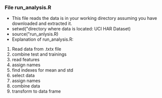 ### File run_analysis.R 
* This file reads the data is in your working directory assuming you have downloaded and extracted it.
* setwd("directory where data is located: UCI HAR Dataset)
*  source("run_anlysis.R)
* Explanation of run_analysis.R:
1. Read data from .txtx file 
2. combine test and trainings
3. read features
4. assign names
5. find indexes for mean and std
6. select data 
7. assign names
8. combine data 
9. transform to data frame
